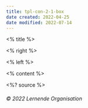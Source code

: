 ```yaml
---
title: tpl-con-2-1-box
date created: 2022-04-25
date modified: 2022-07-14
---
```

<grid drag="100 10" drop="top" bg="white" align="left" pad="0 20px">
 <% title %>
</grid>

<grid drag="28 75" drop="69 15" bg="white" style="border-radius:15px"/>

<grid drag="26 71" drop="70 17" align="topleft">

<% right %>

</grid>

<grid drag="64 70" drop="3 15" align="topleft">

<% left %>

</grid>

<% content %>

<style>
.horizontal_dotted_line{
  border-bottom: 2px dotted gray;
}
}
</style>

<grid drag="94 0" drop="3 -6" class="horizontal_dotted_line">
</grid>

<grid drag="100 30" drop="0 64" align="bottomleft" pad="0 30px" >
<%? source %>
</grid>

<grid drag="100 6" drop="bottom">

###### © 2022 Lernende Organisation<!-- element style="font-weight:300" -->

</grid>
